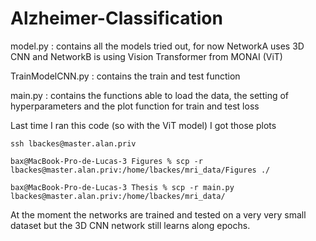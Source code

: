 # Alzheimer-Classification

model.py : contains all the models tried out, for now NetworkA uses 3D CNN and NetworkB is using Vision Transformer from MONAI (ViT)

TrainModelCNN.py : contains the train and test function 

main.py : contains the functions able to load the data, the setting of hyperparameters and the plot function for train and test loss

Last time I ran this code (so with the ViT model) I got those plots

```
ssh lbackes@master.alan.priv
```

```
bax@MacBook-Pro-de-Lucas-3 Figures % scp -r  lbackes@master.alan.priv:/home/lbackes/mri_data/Figures ./
```

```
bax@MacBook-Pro-de-Lucas-3 Thesis % scp -r main.py lbackes@master.alan.priv:/home/lbackes/mri_data/
```


At the moment the networks are trained and tested on a very very small dataset but the 3D CNN network still learns along epochs.
